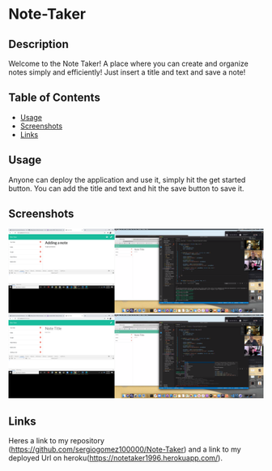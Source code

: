 # Note-Taker

## Description
Welcome to the Note Taker! A place where you can create and organize notes simply and efficiently!
Just insert a title and text and save a note! 

## Table of Contents
* [Usage](#Usage)
* [Screenshots](#Screenshots)
* [Links](#Links)

## Usage
Anyone can deploy the application and use it, simply hit the get started button. You can add the title and text and hit the save button to save it.

## Screenshots
<img src= "images\Screenshot (76).png"></img>
<img src= "images\Screenshot (77).png"></img>


## Links
Heres a link to my repository (https://github.com/sergiogomez100000/Note-Taker) and a link to my deployed Url on heroku(https://notetaker1996.herokuapp.com/).